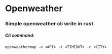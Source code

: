 # Openweather

### Simple openweather cli write in rust.


##### Cli command:
```
openweathermap -a <API> -t <TIMEOUT> -c <CITY> 
```
